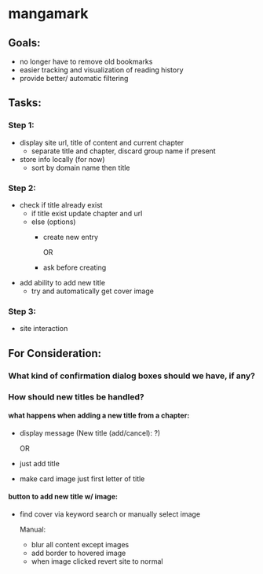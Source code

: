 # mangamark

## Goals:
- no longer have to remove old bookmarks
- easier tracking and visualization of reading history
- provide better/ automatic filtering

## Tasks:
### Step 1:
- display site url, title of content and current chapter
  - separate title and chapter, discard group name if present
- store info locally (for now)
  - sort by domain name then title
### Step 2:
- check if title already exist
  - if title exist update chapter and url
  - else (options)
    - create new entry 
      
      OR

    - ask before creating
- add ability to add new title
  - try and automatically get cover image

### Step 3:
- site interaction



## For Consideration:
### What kind of confirmation dialog boxes should we have, if any?
### How should new titles be handled?
#### what happens when adding a new title from a chapter:
- display message (New title (add/cancel): ?)

  OR

- just add title
- make card image just first letter of title
#### button to add new title w/ image:
- find cover via keyword search or manually select image
  
  Manual:
  - blur all content except images
  - add border to hovered image
  - when image clicked revert site to normal
